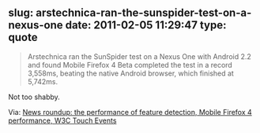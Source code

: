 slug: arstechnica-ran-the-sunspider-test-on-a-nexus-one
date: 2011-02-05 11:29:47
type: quote
---

> Arstechnica ran the SunSpider test on a Nexus One with Android 2.2 and found Mobile Firefox 4 Beta completed the test in a record 3,558ms, beating the native Android browser, which finished at 5,742ms.

Not too shabby.

 Via: [News roundup: the performance of feature detection, Mobile Firefox 4 performance, W3C Touch Events](http://jsmag.com/blog/2011/02/news-roundup-the-performance-of-feature-detection-mobile-firefox-4-performance-w3c-touch-events/)
